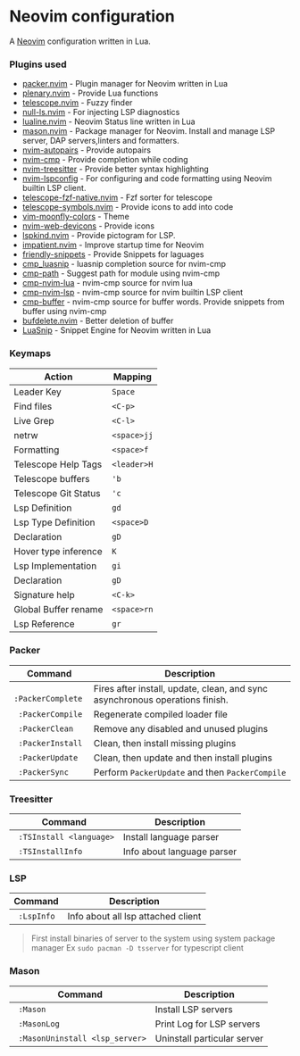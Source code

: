 # Neovim configuration

A [Neovim](https://github.com/neovim/neovim) configuration written in Lua.

### Plugins used

- [packer.nvim](https://github.com/wbthomason/packer.nvim) - Plugin manager for Neovim written in Lua
- [plenary.nvim](https://github.com/nvim-lua/plenary.nvim) - Provide Lua functions
- [telescope.nvim](https://github.com/nvim-telescope/telescope.nvim) - Fuzzy finder
- [null-ls.nvim](https://github.com/jose-elias-alvarez/null-ls.nvim) - For injecting LSP diagnostics
- [lualine.nvim](https://github.com/nvim-lualine/lualine.nvim) - Neovim Status line written in Lua
- [mason.nvim](https://github.com/williamboman/mason.nvim) - Package manager for Neovim. Install and manage LSP server, DAP servers,linters and formatters.
- [nvim-autopairs](https://github.com/windwp/nvim-autopairs) - Provide autopairs
- [nvim-cmp](https://github.com/hrsh7th/nvim-cmp) - Provide completion while coding
- [nvim-treesitter](https://github.com/nvim-treesitter/nvim-treesitter) - Provide better syntax highlighting
- [nvim-lspconfig](https://github.com/neovim/nvim-lspconfig) - For configuring and code formatting using Neovim builtin LSP client.
- [telescope-fzf-native.nvim](https://github.com/nvim-telescope/telescope-fzf-native.nvim) - Fzf sorter for telescope
- [telescope-symbols.nvim](https://github.com/nvim-telescope/telescope-symbols.nvim) - Provide icons to add into code
- [vim-moonfly-colors](https://github.com/bluz71/vim-moonfly-colors) - Theme
- [nvim-web-devicons](https://github.com/kyazdani42/nvim-web-devicons) - Provide icons
- [lspkind.nvim](https://github.com/onsails/lspkind.nvim) - Provide pictogram for LSP.
- [impatient.nvim](https://github.com/lewis6991/impatient.nvim) - Improve startup time for Neovim
- [friendly-snippets](https://github.com/rafamadriz/friendly-snippets) - Provide Snippets for laguages
- [cmp_luasnip](https://github.com/saadparwaiz1/cmp_luasnip) - luasnip completion source for nvim-cmp
- [cmp-path](https://github.com/hrsh7th/cmp-path) - Suggest path for module using nvim-cmp
- [cmp-nvim-lua](https://github.com/hrsh7th/cmp-nvim-lua) - nvim-cmp source for nvim lua
- [cmp-nvim-lsp](https://github.com/hrsh7th/cmp-nvim-lsp) - nvim-cmp source for nvim builtin LSP client
- [cmp-buffer](https://github.com/hrsh7th/cmp-buffer) - nvim-cmp source for buffer words. Provide snippets from buffer using nvim-cmp
- [bufdelete.nvim](https://github.com/famiu/bufdelete.nvim) - Better deletion of buffer
- [LuaSnip](https://github.com/L3MON4D3/LuaSnip) - Snippet Engine for Neovim written in Lua

### Keymaps

| Action               | Mapping     |
| -------------------- | ----------- |
| Leader Key           | `Space `    |
| Find files           | `<C-p>`     |
| Live Grep            | `<C-l>`     |
| netrw                | `<space>jj` |
| Formatting           | `<space>f`  |
| Telescope Help Tags  | `<leader>H` |
| Telescope buffers    | `'b`        |
| Telescope Git Status | `'c`        |
| Lsp Definition       | `gd`        |
| Lsp Type Definition  | `<space>D`  |
| Declaration          | `gD`        |
| Hover type inference | `K`         |
| Lsp Implementation   | `gi`        |
| Declaration          | `gD`        |
| Signature help       | `<C-k>`     |
| Global Buffer rename | `<space>rn` |
| Lsp Reference        | `gr`        |

### Packer

| Command            | Description                                                                  |
| ------------------ | ---------------------------------------------------------------------------- |
| ` :PackerComplete` | Fires after install, update, clean, and sync asynchronous operations finish. |
| ` :PackerCompile`  | Regenerate compiled loader file                                              |
| ` :PackerClean`    | Remove any disabled and unused plugins                                       |
| ` :PackerInstall`  | Clean, then install missing plugins                                          |
| ` :PackerUpdate`   | Clean, then update and then install plugins                                  |
| ` :PackerSync`     | Perform `PackerUpdate` and then `PackerCompile`                              |

### Treesitter

| Command                  | Description                |
| ------------------------ | -------------------------- |
| ` :TSInstall <language>` | Install language parser    |
| ` :TSInstallInfo`        | Info about language parser |

### LSP

| Command     | Description                        |
| ----------- | ---------------------------------- |
| ` :LspInfo` | Info about all lsp attached client |

> First install binaries of server to the system using system package manager
> Ex `sudo pacman -D tsserver` for typescript client

### Mason

| Command                         | Description                 |
| ------------------------------- | --------------------------- |
| ` :Mason`                       | Install LSP servers         |
| ` :MasonLog`                    | Print Log for LSP servers   |
| ` :MasonUninstall <lsp_server>` | Uninstall particular server |
